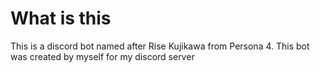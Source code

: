 # What is this
This is a discord bot named after Rise Kujikawa from Persona 4. This bot was created by myself for my discord server
